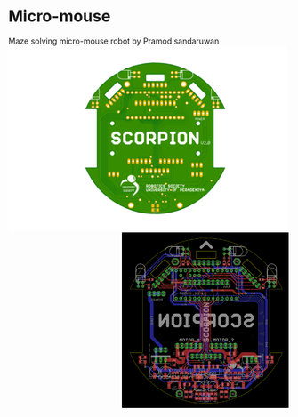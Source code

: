 # Micro-mouse
Maze solving micro-mouse robot
by Pramod sandaruwan
<img src="./media/pcb.png" width="500"/> <img align="right" img src="./media/layout.png" width="300"/>
